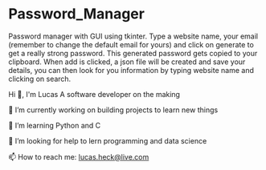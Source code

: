 # Password_Manager

Password manager with GUI using tkinter.
Type a website name, your email (remember to change the default email for yours) and click on generate to get a really strong password.
This generated password gets copied to your clipboard.
When add is clicked, a json file will be created and save your details, you can then look for you information by typing website name and clicking on search.


Hi 👋, I'm Lucas A software developer on the making

🔭 I’m currently working on building projects to learn new things

🌱 I’m learning Python and C

🤝 I’m looking for help to lern programming and data science

📫 How to reach me: lucas.heck@live.com
